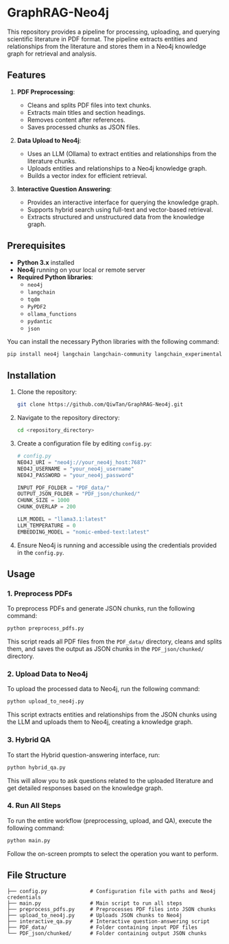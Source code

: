 # GraphRAG-Neo4j

This repository provides a pipeline for processing, uploading, and querying scientific literature in PDF format. The pipeline extracts entities and relationships from the literature and stores them in a Neo4j knowledge graph for retrieval and analysis.

## Features

1. **PDF Preprocessing**:
    - Cleans and splits PDF files into text chunks.
    - Extracts main titles and section headings.
    - Removes content after references.
    - Saves processed chunks as JSON files.

2. **Data Upload to Neo4j**:
    - Uses an LLM (Ollama) to extract entities and relationships from the literature chunks.
    - Uploads entities and relationships to a Neo4j knowledge graph.
    - Builds a vector index for efficient retrieval.

3. **Interactive Question Answering**:
    - Provides an interactive interface for querying the knowledge graph.
    - Supports hybrid search using full-text and vector-based retrieval.
    - Extracts structured and unstructured data from the knowledge graph.

## Prerequisites

- **Python 3.x** installed
- **Neo4j** running on your local or remote server
- **Required Python libraries**:
    - `neo4j`
    - `langchain`
    - `tqdm`
    - `PyPDF2`
    - `ollama_functions`
    - `pydantic`
    - `json`

You can install the necessary Python libraries with the following command:

```bash
pip install neo4j langchain langchain-community langchain_experimental tqdm PyPDF2 pydantic subprocess sys json
```

## Installation

1. Clone the repository:
    ```bash
    git clone https://github.com/QiwTan/GraphRAG-Neo4j.git
    ```
2. Navigate to the repository directory:
    ```bash
    cd <repository_directory>
    ```

3. Create a configuration file by editing `config.py`:
    ```python
    # config.py
    NEO4J_URI = "neo4j://your_neo4j_host:7687"
    NEO4J_USERNAME = "your_neo4j_username"
    NEO4J_PASSWORD = "your_neo4j_password"

    INPUT_PDF_FOLDER = "PDF_data/"
    OUTPUT_JSON_FOLDER = "PDF_json/chunked/"
    CHUNK_SIZE = 1000
    CHUNK_OVERLAP = 200

    LLM_MODEL = "llama3.1:latest"
    LLM_TEMPERATURE = 0
    EMBEDDING_MODEL = "nomic-embed-text:latest"
    ```

4. Ensure Neo4j is running and accessible using the credentials provided in the `config.py`.

## Usage

### 1. Preprocess PDFs

To preprocess PDFs and generate JSON chunks, run the following command:

```bash
python preprocess_pdfs.py
```

This script reads all PDF files from the `PDF_data/` directory, cleans and splits them, and saves the output as JSON chunks in the `PDF_json/chunked/` directory.

### 2. Upload Data to Neo4j

To upload the processed data to Neo4j, run the following command:

```bash
python upload_to_neo4j.py
```

This script extracts entities and relationships from the JSON chunks using the LLM and uploads them to Neo4j, creating a knowledge graph.

### 3. Hybrid QA

To start the Hybrid question-answering interface, run:

```bash
python hybrid_qa.py
```

This will allow you to ask questions related to the uploaded literature and get detailed responses based on the knowledge graph.

### 4. Run All Steps

To run the entire workflow (preprocessing, upload, and QA), execute the following command:

```bash
python main.py
```

Follow the on-screen prompts to select the operation you want to perform.

## File Structure

```
├── config.py              # Configuration file with paths and Neo4j credentials
├── main.py                # Main script to run all steps
├── preprocess_pdfs.py     # Preprocesses PDF files into JSON chunks
├── upload_to_neo4j.py     # Uploads JSON chunks to Neo4j
├── interactive_qa.py      # Interactive question-answering script
├── PDF_data/              # Folder containing input PDF files
└── PDF_json/chunked/      # Folder containing output JSON chunks
```